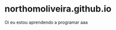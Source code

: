 # northomoliveira.github.io
Oi eu estou aprendendo a programar aaa
<!-- cada # é um h1 e para alterar devo adcionar mais uma # -->